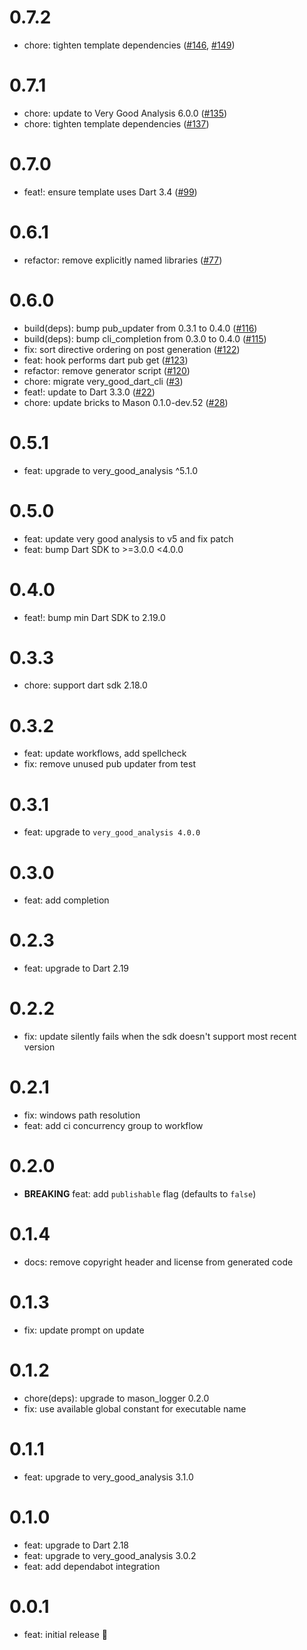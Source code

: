 # 0.7.2

- chore: tighten template dependencies ([#146](https://github.com/VeryGoodOpenSource/very_good_templates/pull/146), [#149](https://github.com/VeryGoodOpenSource/very_good_templates/pull/149))

# 0.7.1

- chore: update to Very Good Analysis 6.0.0 ([#135](https://github.com/VeryGoodOpenSource/very_good_templates/pull/135))
- chore: tighten template dependencies ([#137](https://github.com/VeryGoodOpenSource/very_good_templates/pull/137))

# 0.7.0

- feat!: ensure template uses Dart 3.4 ([#99](https://github.com/VeryGoodOpenSource/very_good_templates/pull/99))

# 0.6.1

- refactor: remove explicitly named libraries ([#77](https://github.com/VeryGoodOpenSource/very_good_templates/pull/77))

# 0.6.0

- build(deps): bump pub_updater from 0.3.1 to 0.4.0 ([#116](https://github.com/VeryGoodOpenSource/very_good_dart_cli/pull/116))
- build(deps): bump cli_completion from 0.3.0 to 0.4.0 ([#115](https://github.com/VeryGoodOpenSource/very_good_dart_cli/pull/115))
- fix: sort directive ordering on post generation ([#122](https://github.com/VeryGoodOpenSource/very_good_dart_cli/pull/122))
- feat: hook performs dart pub get ([#123](https://github.com/VeryGoodOpenSource/very_good_dart_cli/pull/123))
- refactor: remove generator script ([#120](https://github.com/VeryGoodOpenSource/very_good_dart_cli/pull/120))
- chore: migrate very_good_dart_cli ([#3](https://github.com/VeryGoodOpenSource/very_good_templates/pull/3))
- feat!: update to Dart 3.3.0 ([#22](https://github.com/VeryGoodOpenSource/very_good_templates/pull/22))
- chore: update bricks to Mason 0.1.0-dev.52 ([#28](https://github.com/VeryGoodOpenSource/very_good_templates/pull/28))

# 0.5.1

- feat: upgrade to very_good_analysis ^5.1.0

# 0.5.0

- feat: update very good analysis to v5 and fix patch
- feat: bump Dart SDK to >=3.0.0 <4.0.0

# 0.4.0

- feat!: bump min Dart SDK to 2.19.0

# 0.3.3

- chore: support dart sdk 2.18.0

# 0.3.2

- feat: update workflows, add spellcheck
- fix: remove unused pub updater from test

# 0.3.1

- feat: upgrade to `very_good_analysis 4.0.0`

# 0.3.0

- feat: add completion

# 0.2.3

- feat: upgrade to Dart 2.19

# 0.2.2

- fix: update silently fails when the sdk doesn't support most recent version

# 0.2.1

- fix: windows path resolution
- feat: add ci concurrency group to workflow

# 0.2.0

- **BREAKING** feat: add `publishable` flag (defaults to `false`)

# 0.1.4

- docs: remove copyright header and license from generated code

# 0.1.3

- fix: update prompt on update

# 0.1.2

- chore(deps): upgrade to mason_logger 0.2.0
- fix: use available global constant for executable name

# 0.1.1

- feat: upgrade to very_good_analysis 3.1.0

# 0.1.0

- feat: upgrade to Dart 2.18
- feat: upgrade to very_good_analysis 3.0.2
- feat: add dependabot integration

# 0.0.1

- feat: initial release 🎉
